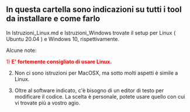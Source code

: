 ## In questa cartella sono indicazioni su tutti i tool da installare e come farlo

In Istruzioni_Linux.md e Istruzioni_Windows  trovate il setup per Linux ( Ubuntu 20.04 ) e Windows 10, rispettivamente.

Alcune note:

<span style="color:red"> 1)  **E' fortemente consigliato di usare Linux.** </span>

2) Non ci sono istruzioni per MacOSX, ma sotto molti aspetti è simile a Linux.

3) Oltre al software indicato, c'è bisogno di un editor di testo per modificare il codice. 
La scelta è personale, potete usare quello con cui vi trovate più a vostro agio.
